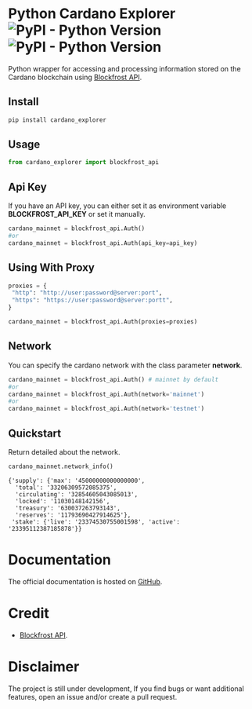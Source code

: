 # Python Cardano Explorer ![PyPI - Python Version](https://img.shields.io/badge/python-%3E%3D3.8-blue) ![PyPI - Python Version](https://img.shields.io/badge/pypi%20package-v0.1--beta.6-green) 

Python wrapper for accessing and processing information stored on the Cardano blockchain using [Blockfrost API](https://blockfrost.io/).


## Install 

```python
pip install cardano_explorer
```

## Usage


```python
from cardano_explorer import blockfrost_api
```

## Api Key
If you have an API key, you can either set it as environment variable **BLOCKFROST_API_KEY** or set it manually.


```python
cardano_mainnet = blockfrost_api.Auth()
#or
cardano_mainnet = blockfrost_api.Auth(api_key=api_key)
```

## Using With Proxy


```python
proxies = {
 "http": "http://user:password@server:port",
 "https": "https://user:password@server:portt",
}

cardano_mainnet = blockfrost_api.Auth(proxies=proxies)
```

## Network
You can specify the cardano network with the class parameter **network**.


```python
cardano_mainnet = blockfrost_api.Auth() # mainnet by default
#or
cardano_mainnet = blockfrost_api.Auth(network='mainnet')
#or
cardano_mainnet = blockfrost_api.Auth(network='testnet')
```

## Quickstart

Return detailed about the network.

```python
cardano_mainnet.network_info()
```




    {'supply': {'max': '45000000000000000',
      'total': '33206309572085375',
      'circulating': '32854605043085013',
      'locked': '11030148142156',
      'treasury': '630037263793143',
      'reserves': '11793690427914625'},
     'stake': {'live': '23374530755001598', 'active': '23395112387185878'}}

# Documentation
The official documentation is hosted on [GitHub](https://github.com/djessy-atta/py-cardano-explorer).

# Credit
- [Blockfrost API](https://blockfrost.io/).

# Disclaimer
The project is still under development, If you find bugs or want additional features, open an issue and/or create a pull request.
